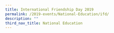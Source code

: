 ```yaml
---
title: International Friendship Day 2019
permalink: /2019-events/National-Education/ifd/
description: ""
third_nav_title: National Education
---
```

